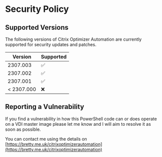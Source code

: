 # Security Policy

## Supported Versions

The following versions of Citrix Optimizer Automation are currently supported for security updates and patches.

| Version | Supported          |
| ------- | ------------------ |
| 2307.003   | :white_check_mark: |
| 2307.002   | :white_check_mark:                |
| 2307.001   | :white_check_mark: |
| < 2307.000   | :x:                |

## Reporting a Vulnerability

If you find a vulnerability in how this PowerShell code can or does operate on a VDI master image please let me know and I will aim to resolve it as soon as possible. 

You can contact me using the details on [https://bretty.me.uk/citrixoptimizerautomation](https://bretty.me.uk/citrixoptimizerautomation)
